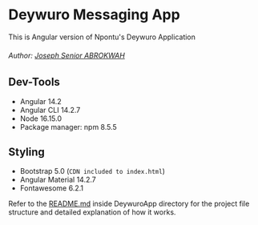 # Deywuro Messaging App

This is Angular version of Npontu's Deywuro Application

###### Author: [Joseph Senior ABROKWAH](https://github.com/JS-Abrokwah)

## Dev-Tools
- Angular 14.2
- Angular CLI 14.2.7
- Node 16.15.0
- Package manager: npm 8.5.5

## Styling
- Bootstrap 5.0 (`CDN included to index.html`)
- Angular Material 14.2.7
- Fontawesome 6.2.1

Refer to the [README.md](/DeywuroApp/README.md) inside DeywuroApp directory for the project file structure and detailed explanation of how it works.